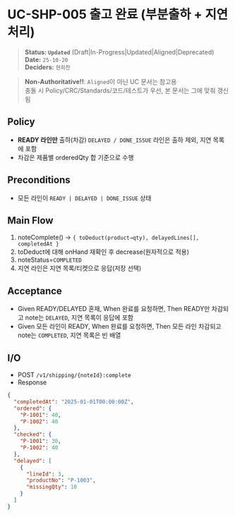 # UC-SHP-005 출고 완료 (부분출하 + 지연 처리)

> **Status: `Updated`**   (Draft|In-Progress|Updated|Aligned|Deprecated)  
> **Date:** `25-10-20`  
> **Deciders:** `현희찬`

> **Non-Authoritative!!**: `Aligned`이 아닌 UC 문서는 참고용  
> 충돌 시 Policy/CRC/Standards/코드/테스트가 우선, 본 문서는 그에 맞춰 갱신됨

## Policy

- **READY 라인만** 출하(차감) `DELAYED / DONE_ISSUE` 라인은 출하 제외, 지연 목록에 포함
- 차감은 제품별 orderedQty 합 기준으로 수행

## Preconditions

- 모든 라인이 `READY | DELAYED | DONE_ISSUE` 상태

## Main Flow

1) noteComplete() → `{ toDeduct(product→qty), delayedLines[], completedAt }`
2) toDeduct에 대해 onHand 재확인 후 decrease(원자적으로 적용)
3) noteStatus=`COMPLETED`
4) 지연 라인은 지연 목록/티켓으로 응답(저장 선택)

## Acceptance

- Given READY/DELAYED 혼재,
  When 완료를 요청하면,
  Then READY만 차감되고 note는 `DELAYED`, 지연 목록이 응답에 포함
- Given 모든 라인이 READY,
  When 완료를 요청하면,
  Then 모든 라인 차감되고 note는 `COMPLETED`, 지연 목록은 빈 배열


## I/O

- POST `/v1/shipping/{noteId}:complete`
- Response

```json
{
  "completedAt": "2025-01-01T00:00:00Z",
  "ordered": {
    "P-1001": 40,
    "P-1002": 40
  },
  "checked": {
    "P-1001": 30,
    "P-1002": 40
  },
  "delayed": [
    {
      "lineId": 3,
      "productNo": "P-1003",
      "missingQty": 10
    }
  ]
}
```
